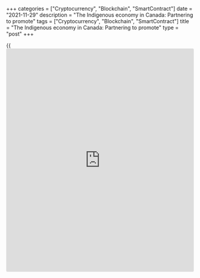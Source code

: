 +++
categories = ["Cryptocurrency", "Blockchain", "SmartContract"]
date = "2021-11-29"
description = "The Indigenous economy in Canada: Partnering to promote"
tags = ["Cryptocurrency", "Blockchain", "SmartContract"]
title = "The Indigenous economy in Canada: Partnering to promote"
type = "post"
+++

{{<iframe id="large-banner" src="https://www.bounty.group/#slide=27.0" width="100%" height="600" scrolling="no" style="border: 0px solid rgb(216, 221, 230); border-radius: 3px;">}}



Skip to content

Change theme

[ Home ][1]

Search the site

Search __

[FR][2]

[ __Home ][3] Toggle navigation [FR][2] Toggle Search __

Search the site Search __

  * [About The Bank ][4]

## [About the Bank][4]

    * [The Bank's History][5]
    * [The Bank's Head Office][6]
    * [Regional Offices][7]
    * [Photos & Videos][8]
    * [Contact][9]
    * [Archives][10]
    * [Background materials][11]

## Corporate Governance

    * [Board of Directors][12]
    * [Governing Council and Senior Management][13]
    * [Governance Documents][14]

## [Educational Resources][15]

    * [The Economy, Plain and Simple][16]
    * [Explainers][17]
    * [Financial Education Resources][18]

![Careers][19]

[

##  Careers

][20]

Take a central role at the Bank of Canada with our current opportunities
and scholarships.

  * [Core Functions ][21]

## [Core Functions][21]

    * [Monetary Policy][22]
    * [Financial System][23]
    * [Currency][24]
    * [Funds Management][25]
    * [Retail Payments Supervision][26]

## Featured Links

    * [Key Interest Rate: Target for the Overnight Rate][27]
    * [Unclaimed Balances][28]

![Toward 2021][29]

[

##  Toward 2021

][30]

Reviewing the Monetary Policy Framework.

![The Bank of Canada atrium.][31]

[

##  Climate Change and the Bank of Canada

][32]

We're taking steps to better understand the impacts of climate change on
the economy and to reduce our environmental footprint.

  * [Markets ][33]

## [Markets][33]

    * [About Financial Markets][34]
    * [Market Notices][35]
    * [Term Repos][36]
    * [Market Operations and Liquidity Provision][37]
    * [Canadian Foreign Exchange Committee][38]
    * [Canadian Fixed-Income Forum][39]
    * [Canadian Alternative Reference Rate Working Group][40]

## [Government Securities Auctions][41]

    * [Calls for Tenders and Results][42]
    * [Schedules and Results][43]
    * [Rules and Terms][44]
    * [Forms and Certificates][45]
    * [Data][46]
    * [Definitions and Formulas][47]

##  [ Market Notices ][48]

    * November 23, 2021 [CARR publishes CORRA-related recommendations and key findings in its review of CDOR][49]
    * November 22, 2021 [Operational details for upcoming secondary market purchases of Government of Canada securities (November 29-December 10)][50]

[See More][48]

  * [Bank Notes ][51]

## [Bank Notes][51]

    * [Bank Notes Past and Present][52]
    * [Bank Note Redemption Service][53]
    * [Counterfeit Prevention][54]
    * [Multimedia][55]
    * [Principles of Design][56]
    * [Research and Reports][57]
    * [Training and Education][58]

![The next bank NOTE-able Canadian][59]

[

##  The next bank NOTE-able Canadian

][60]

See the short list of portrait candidates for the next $5 bank note.

![Upcoming changes to legal tender status for older bank notes][61]

[

##  About legal tender

][62]

Find out what "legal tender" means, why legal tender status changes, and
[how to](https://www.playgroundfx.com/blog/forex-trading-how-to/) redeem older bank notes.

  * [Publications ][63]

## [Publications][63]

    * [Annual & Quarterly Report][64]
    * [Business Outlook Survey][65]
    * [Canadian Survey of Consumer Expectations][66]
    * [The Economy, Plain and Simple][16]
    * [Monetary Policy Report][67]
    * [Senior Loan Officer Survey][68]

[

##  Browse Publications

][69]

Browse and filter Bank of Canada publications by author, JEL code, topic
and content type.

## [Financial System Hub][70]

    * [Financial System Review][71]
    * [Financial System Survey][72]
    * [Financial System Research Centre][73]

## Historical Publications

    * [Bank of Canada Review][74]
    * [Books and Monographs][75]
    * [Summary of Government of Canada Direct Securities and Loans][76]

![Monetary Policy Report – October][77]

[

##  Monetary Policy Report - October 2021

][78]

The Canadian economy is once again growing robustly, and the recovery
from COVID-19 continues. The Bank is forecasting growth of around 5
percent in 2021, 4 ¼ percent in 2022 and 3 ¾ percent in 2023.

  * [Research ][79]

## [Research][79]

    * [Browse Research][80]
    * [Staff Analytical Notes][81]
    * [Staff Discussion Papers][82]
    * [Staff Working Papers][83]
    * [Technical Reports][84]

## People

    * [Economic Staff][85]
    * [Author List][86]

## [Awards][87]

    * [Research Paper Awards][88]
    * [Scholarship Awards][89]
    * [Fellowship Program][90]
    * [The Governor's Challenge][91]

## [Collaboration][92]

    * [Financial System Research Centre][73]
    * [Visiting Scholar Program][93]
    * [Conferences, Seminars and Workshops][94]
    * [PIVOT Program][95]

![Digital Currencies and Fintech][96]

[

##  Digital Currencies and Fintech

][97]

Understanding digital currencies and related financial technologies is
an important part of our research agenda.

  * [Press ][98]

## [Press][98]

    * [Announcements][99]
    * [Press Releases][100]
    * [Selected Media Activities][101]
    * [Speeches and appearances][102]
    * [Upcoming Events][103]
    * [Webcasts][104]

[

##  Browse Press

][105]

Browse and filter Bank of Canada press content by topic, author,
location and content type.

## Info

    * [Media Advisories][106]
    * [Media Contacts][107]
    * [Blackout Guidelines][108]
    * [Principles for External Communication][109]

![][110]

![][111]

[

##  Speech: Symposium on Indigenous Economies

][112]

_Symposium on Indigenous Economies_ -- Tiff Macklem, Governor of the
Bank of Canada, speaks by videoconference (14:00 (ET) approx.).

  * [Statistics ][113]

## [Statistics][113]

    * [Daily Digest][114]
    * [Exchange Rates][115]
    * [Interest Rates][116]
    * [Price Indexes][117]
    * [Indicators][118]
    * [Banking and Financial Statistics][119]

## [Related Information][120]

    * [Inflation Calculator][121]
    * [Investment Calculator][122]
    * [Official International Reserves][123]
    * [Credit Conditions][124]

[

##  Staff Economic Projections

][125]

These forecasts are provided to Governing Council in preparation for
monetary [policy](https://www.fintechee.com/policy/) decisions. They are released once a year with a five-
year lag.

Search the site Toggle Search

  * [Home][126]
  * [Press][98]
  * [Speeches and appearances][102]

# The Indigenous economy in Canada: Partnering to promote

Presentation (delivered virtually)

[Lawrence L. Schembri][127] \- Deputy Governor

Symposium on Indigenous Economies

[Ottawa, Ontario][128]

November 29, 2021

[ __][129][ __][130][ __][131][ __][132]

Available as: [PDF][133]

Content Type(s): [Press][134], [Speeches and appearances][135],
[Presentations][136]

## About

  * [Contact][9]
  * [Careers][137]
  * [Press][98]
  * [Educational Resources][15]
  * [Valet API][138]

## Affiliate Sites

  * [Bank of Canada Museum][139]
  * [Canada Savings Bonds][140]
  * [Unclaimed Balances][28]

## Legal

  * [Terms & Conditions][141]
  * [Privacy][142]
  * [Access to Information & Privacy (ATIP)][143]
  * [Info Source][144]
  * [Fraud Prevention][145]

## Follow the Bank

  * [__Twitter][146]
  * [__YouTube][147]
  * [__Flickr][148]
  * [__LinkedIn][149]
  * [__RSS Feeds][150]
  * [__Email Alerts][151]

We use [cookies][152] to help us keep improving this [website](https://www.playgroundfx.com/blog/website-for-forex-trading/).

[ Accept and continue ][152]

   1. www.bankofcanada.ca/ (Home)
   2. www.banqueducanada.ca/2021/11/economie-autochtone-canada/
   3. www.bankofcanada.ca/
   4. www.bankofcanada.ca/about/
   5. www.bankofcanada.ca/about/[history](https://www.fixpro.org/post/chargeless-historical-data-api-backtesting/)/
   6. www.bankofcanada.ca/about/bank-head-office/
   7. www.bankofcanada.ca/about/[contact](https://www.playgroundfx.com/contact/)-information/regional-offices/
   8. www.bankofcanada.ca/about/photos-and-videos/
   9. www.bankofcanada.ca/about/[contact](https://www.playgroundfx.com/contact/)-information/
   10. www.bankofcanada.ca/about/archives/
   11. www.bankofcanada.ca/search/?content_type%5B%5D=background-materials
   12. www.bankofcanada.ca/about/board-of-directors/
   13. www.bankofcanada.ca/about/governing-council/
   14. www.bankofcanada.ca/about/governance-documents/
   15. www.bankofcanada.ca/about/educational-resources/
   16. www.bankofcanada.ca/publications/the-economy-plain-and-simple/
   17. www.bankofcanada.ca/about/educational-resources/explainers/
   18. www.bankofcanada.ca/about/educational-resources/financial-education-resources/
   19. www.bankofcanada.ca/wp-content/uploads/2016/10/careers-menu.jpg
   20. www.bankofcanada.ca/careers/ (Careers)
   21. www.bankofcanada.ca/core-[functions](https://www.fintechee.com/tutorial-for-forex-trading/basic-functions/)/
   22. www.bankofcanada.ca/core-[functions](https://www.fintechee.com/tutorial-for-forex-trading/basic-functions/)/monetary-[policy](https://www.fintechee.com/policy/)/
   23. www.bankofcanada.ca/core-[functions](https://www.fintechee.com/tutorial-for-forex-trading/basic-functions/)/financial-system/
   24. www.bankofcanada.ca/core-[functions](https://www.fintechee.com/tutorial-for-forex-trading/basic-functions/)/currency/
   25. www.bankofcanada.ca/core-[functions](https://www.fintechee.com/tutorial-for-forex-trading/basic-functions/)/funds-management/
   26. www.bankofcanada.ca/core-[functions](https://www.fintechee.com/tutorial-for-forex-trading/basic-functions/)/retail-payments-supervision/
   27. www.bankofcanada.ca/core-[functions](https://www.fintechee.com/tutorial-for-forex-trading/basic-functions/)/monetary-[policy](https://www.fintechee.com/policy/)/key-interest-rate/
   28. www.bankofcanada.ca/unclaimed-balances/
   29. www.bankofcanada.ca/wp-content/uploads/2018/02/leadbg-red-500x250.jpg
   30. www.bankofcanada.ca/toward-2021-renewing-the-monetary-[policy](https://www.fintechee.com/policy/)-framework/ (Toward 2021)
   31. www.bankofcanada.ca/wp-content/uploads/2021/10/green-callout-500x250.jpg
   32. www.bankofcanada.ca/2021/10/climate-change-bank-of-canada/ (Climate Change and the Bank of Canada)
   33. www.bankofcanada.ca/markets/
   34. www.bankofcanada.ca/markets/about-financial-markets/
   35. www.bankofcanada.ca/markets/market-notices/
   36. www.bankofcanada.ca/rates/indicators/market-operations-indicators/term-repos/
   37. www.bankofcanada.ca/markets/market-operations-liquidity-provision/
   38. www.bankofcanada.ca/markets/canadian-foreign-exchange-committee/
   39. www.bankofcanada.ca/markets/canadian-fixed-income-forum/
   40. www.bankofcanada.ca/markets/canadian-alternative-reference-rate-working-group/
   41. www.bankofcanada.ca/markets/government-securities-auctions/
   42. www.bankofcanada.ca/markets/government-securities-auctions/calls-for-tenders-and-results/
   43. www.bankofcanada.ca/markets/government-securities-auctions/#sched
   44. www.bankofcanada.ca/markets/government-securities-auctions/#rules
   45. www.bankofcanada.ca/markets/government-securities-auctions/#forms
   46. www.bankofcanada.ca/markets/government-securities-auctions/#data
   47. www.bankofcanada.ca/markets/government-securities-auctions/#def
   48. www.bankofcanada.ca/?content_type=notices&post_type%5B0%5D=post&post_type%5B1%5D=page
   49. www.bankofcanada.ca/2021/11/carr-publishes-corra-related-recommendations-and-key-findings-in-its-review-of-cdor/
   50. www.bankofcanada.ca/2021/11/operational-details-upcoming-secondary-market-purchases-government-canada-securities-november-29-december-10/
   51. www.bankofcanada.ca/banknotes/
   52. www.bankofcanada.ca/banknotes/bank-note-series/
   53. www.bankofcanada.ca/banknotes/bank-note-redemption-service/
   54. www.bankofcanada.ca/banknotes/counterfeit-prevention/
   55. www.bankofcanada.ca/banknotes/bank-notes-multimedia/
   56. www.bankofcanada.ca/banknotes/principles-bank-note-design/
   57. www.bankofcanada.ca/banknotes/bank-notes-research-reports/
   58. www.bankofcanada.ca/banknotes/audience-specific-resources/
   59. www.bankofcanada.ca/wp-content/uploads/2020/01/5_callout-500x250.jpg
   60. www.bankofcanada.ca/banknotes/banknoteable-5/nominees/ (The next bank NOTE-able Canadian)
   61. www.bankofcanada.ca/wp-content/uploads/2018/02/header-image-500x250.jpg
   62. www.bankofcanada.ca/banknotes/about-legal-tender/ (About legal tender)
   63. www.bankofcanada.ca/publications/
   64. www.bankofcanada.ca/publications/annual-reports-quarterly-financial-reports/
   65. www.bankofcanada.ca/publications/bos/
   66. www.bankofcanada.ca/publications/canadian-survey-of-consumer-expectations/
   67. www.bankofcanada.ca/publications/mpr/
   68. www.bankofcanada.ca/publications/slos/
   69. www.bankofcanada.ca/publications/browse/ (Browse Publications)
   70. www.bankofcanada.ca/core-[functions](https://www.fintechee.com/tutorial-for-forex-trading/basic-functions/)/financial-system/financial-system-hub/
   71. www.bankofcanada.ca/publications/browse/?content_type%5B%5D=542&content_type%5B%5D=858
   72. www.bankofcanada.ca/publications/browse/?content_type%5B%5D=21664
   73. www.bankofcanada.ca/research/financial-system-research-centre/
   74. www.bankofcanada.ca/publications/boc-review/
   75. www.bankofcanada.ca/publications/books-and-monographs/
   76. www.bankofcanada.ca/publications/summary-of-government-of-canada-direct-securities-and-loans/
   77. www.bankofcanada.ca/wp-content/uploads/2020/01/MPR-October-500x250-1579031458.jpg
   78. www.bankofcanada.ca/2021/10/mpr-2021-10-27/ (Monetary Policy Report - October 2021)
   79. www.bankofcanada.ca/research/
   80. www.bankofcanada.ca/research/browse/
   81. www.bankofcanada.ca/research/browse/?content_type%5B%5D=20191
   82. www.bankofcanada.ca/research/browse/?content_type%5B%5D=33
   83. www.bankofcanada.ca/research/browse/?content_type%5B%5D=31
   84. www.bankofcanada.ca/research/browse/?content_type%5B%5D=35
   85. www.bankofcanada.ca/research/economic-staff/
   86. www.bankofcanada.ca/research/author-list/
   87. www.bankofcanada.ca/research/?#awards
   88. www.bankofcanada.ca/research/research-paper-awards/
   89. www.bankofcanada.ca/careers/scholarship-awards/
   90. www.bankofcanada.ca/research/fellowship-program/
   91. www.bankofcanada.ca/research/governors-challenge/
   92. www.bankofcanada.ca/research/?#collaboration
   93. www.bankofcanada.ca/research/visiting-scholar-program/
   94. www.bankofcanada.ca/research/conferences-workshops/
   95. www.bankofcanada.ca/research/partnerships-in-innovation-and-technology-pivot-program/
   96. www.bankofcanada.ca/wp-content/uploads/2017/05/digital-postcallout-500x250-1573688506.jpg
   97. www.bankofcanada.ca/research/digital-currencies-and-fintech/ (Digital Currencies and Fintech)
   98. www.bankofcanada.ca/press/
   99. www.bankofcanada.ca/press/announcements/
   100. www.bankofcanada.ca/press/press-releases/
   101. www.bankofcanada.ca/press/selected-media-activities/
   102. www.bankofcanada.ca/press/speeches/
   103. www.bankofcanada.ca/press/upcoming-events/
   104. www.bankofcanada.ca/press/speeches/webcasts/
   105. www.bankofcanada.ca/press/browse/ (Browse Press)
   106. www.bankofcanada.ca/press/media-[advisor](https://www.fintechee.com/tutorial-for-forex-trading/expert-advisor/)ies/
   107. www.bankofcanada.ca/press/[contact](https://www.playgroundfx.com/contact/)s/
   108. www.bankofcanada.ca/core-[functions](https://www.fintechee.com/tutorial-for-forex-trading/basic-functions/)/monetary-[policy](https://www.fintechee.com/policy/)/key-interest-rate/blackout-guidelines/
   109. www.bankofcanada.ca/about/governance-documents/principles-external-communication-members-governing-council/
   110. www.bankofcanada.ca/wp-content/uploads/2021/11/macklem-speech-500x250.jpg
   111. www.bankofcanada.ca/wp-content/themes/parent-build/images/play-button.png
   112. www.bankofcanada.ca/multimedia/speech-symposium-on-indigenous-economies/ (Speech: Symposium on Indigenous Economies)
   113. www.bankofcanada.ca/rates/
   114. www.bankofcanada.ca/rates/[daily](https://www.fintecher.org/2020/03/03/forex-trading-daily-strategy/)-digest/
   115. www.bankofcanada.ca/rates/exchange/
   116. www.bankofcanada.ca/rates/interest-rates/
   117. www.bankofcanada.ca/rates/price-indexes/
   118. www.bankofcanada.ca/rates/indicators/
   119. www.bankofcanada.ca/rates/banking-and-financial-statistics/
   120. www.bankofcanada.ca/rates/related/
   121. www.bankofcanada.ca/rates/related/inflation-calculator/
   122. www.bankofcanada.ca/rates/related/investment-calculator/
   123. www.bankofcanada.ca/rates/related/international-reserves/
   124. www.bankofcanada.ca/rates/related/credit-conditions/
   125. www.bankofcanada.ca/rates/staff-economic-projections/ (Staff Economic Projections)
   126. www.bankofcanada.ca
   127. www.bankofcanada.ca/profile/lawrence-schembri/ (Deputy Governor – Executive)
   128. www.bankofcanada.ca/search/?location%5B%5D=ottawa_ontario
   129. www.facebook.com/sharer/sharer.php?u=https%3A%2F%2Fwww.bankofcanada.ca%2F2021%2F11%2Findigenous-economy-canada%2F (Share this page on Facebook)
   130. twitter.com/intent/tweet?text=Currently+reading%3A&url=https%3A%2F%2Fwww.bankofcanada.ca%2F2021%2F11%2Findigenous-economy-canada%2F (Share this page on Twitter)
   131. www.linkedin.com/shareArticle?mini=true&url=https%3A%2F%2Fwww.bankofcanada.ca%2F2021%2F11%2Findigenous-economy-canada%2F&title=The+Indigenous+economy+in+Canada%3A+Partnering+to+promote (Share this page on LinkedIn)
   132. mailto:?Subject=The%20Indigenous%20economy%20in%20Canada%3A%20Partnering%20to%20promote&body=Currently%20reading%3A%20https%3A%2F%2Fwww.bankofcanada.ca%2F2021%2F11%2Findigenous-economy-canada%2F (Share this page by email)
   133. www.bankofcanada.ca/wp-content/uploads/2021/11/presentation-291121.pdf
   134. www.bankofcanada.ca/search/?content_type%5B%5D=press
   135. www.bankofcanada.ca/search/?content_type%5B%5D=speeches
   136. www.bankofcanada.ca/search/?content_type%5B%5D=presentations
   137. www.bankofcanada.ca/careers/
   138. www.bankofcanada.ca/valet/
   139. www.bankofcanadamuseum.ca/
   140. csb.gc.ca
   141. www.bankofcanada.ca/[terms](https://www.fintechee.com/terms/)/
   142. www.bankofcanada.ca/privacy/
   143. www.bankofcanada.ca/about/[contact](https://www.playgroundfx.com/contact/)-information/atip/
   144. www.bankofcanada.ca/about/[contact](https://www.playgroundfx.com/contact/)-information/atip/info-source/
   145. www.bankofcanada.ca/2020/07/protecting-yourself-from-scams/
   146. twitter.com/bankofcanada
   147. www.youtube.com/user/bankofcanadaofficial
   148. www.flickr.com/photos/bankofcanada/
   149. www.linkedin.com/company/12682
   150. www.bankofcanada.ca/rss-feeds/
   151. www.bankofcanada.ca/email-alerts/
   152. www.bankofcanada.ca/privacy/[website](https://www.playgroundfx.com/blog/website-for-forex-trading/)-privacy-practices/
